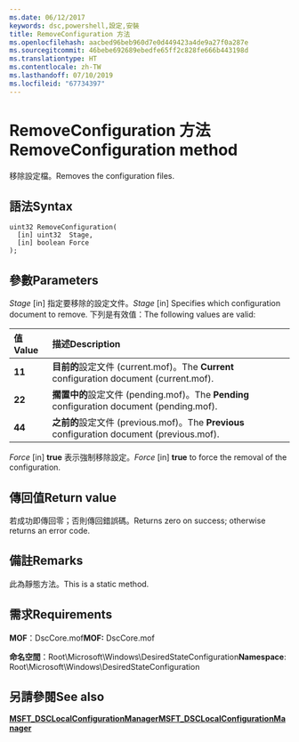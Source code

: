 ```yaml
---
ms.date: 06/12/2017
keywords: dsc,powershell,設定,安裝
title: RemoveConfiguration 方法
ms.openlocfilehash: aacbed96beb960d7e0d449423a4de9a27f0a287e
ms.sourcegitcommit: 46bebe692689ebedfe65ff2c828fe666b443198d
ms.translationtype: HT
ms.contentlocale: zh-TW
ms.lasthandoff: 07/10/2019
ms.locfileid: "67734397"
---
```

# <a name="removeconfiguration-method"></a><span data-ttu-id="36329-103">RemoveConfiguration 方法</span><span class="sxs-lookup"><span data-stu-id="36329-103">RemoveConfiguration method</span></span>

<span data-ttu-id="36329-104">移除設定檔。</span><span class="sxs-lookup"><span data-stu-id="36329-104">Removes the configuration files.</span></span>

## <a name="syntax"></a><span data-ttu-id="36329-105">語法</span><span class="sxs-lookup"><span data-stu-id="36329-105">Syntax</span></span>

```mof
uint32 RemoveConfiguration(
  [in] uint32  Stage,
  [in] boolean Force
);
```

## <a name="parameters"></a><span data-ttu-id="36329-106">參數</span><span class="sxs-lookup"><span data-stu-id="36329-106">Parameters</span></span>

<span data-ttu-id="36329-107">*Stage* \[in\] 指定要移除的設定文件。</span><span class="sxs-lookup"><span data-stu-id="36329-107">*Stage* \[in\] Specifies which configuration document to remove.</span></span> <span data-ttu-id="36329-108">下列是有效值：</span><span class="sxs-lookup"><span data-stu-id="36329-108">The following values are valid:</span></span>

|<span data-ttu-id="36329-109">值</span><span class="sxs-lookup"><span data-stu-id="36329-109">Value</span></span> |<span data-ttu-id="36329-110">描述</span><span class="sxs-lookup"><span data-stu-id="36329-110">Description</span></span> |
|:--- |:---|
|<span data-ttu-id="36329-111">**1**</span><span class="sxs-lookup"><span data-stu-id="36329-111">**1**</span></span> | <span data-ttu-id="36329-112">**目前的**設定文件 (current.mof)。</span><span class="sxs-lookup"><span data-stu-id="36329-112">The **Current** configuration document (current.mof).</span></span> |
|<span data-ttu-id="36329-113">**2**</span><span class="sxs-lookup"><span data-stu-id="36329-113">**2**</span></span> | <span data-ttu-id="36329-114">**擱置中的**設定文件 (pending.mof)。</span><span class="sxs-lookup"><span data-stu-id="36329-114">The **Pending** configuration document (pending.mof).</span></span>  |
|<span data-ttu-id="36329-115">**4**</span><span class="sxs-lookup"><span data-stu-id="36329-115">**4**</span></span> | <span data-ttu-id="36329-116">**之前的**設定文件 (previous.mof)。</span><span class="sxs-lookup"><span data-stu-id="36329-116">The **Previous** configuration document (previous.mof).</span></span> |

<span data-ttu-id="36329-117">*Force* \[in\] **true** 表示強制移除設定。</span><span class="sxs-lookup"><span data-stu-id="36329-117">*Force* \[in\] **true** to force the removal of the configuration.</span></span>

## <a name="return-value"></a><span data-ttu-id="36329-118">傳回值</span><span class="sxs-lookup"><span data-stu-id="36329-118">Return value</span></span>

<span data-ttu-id="36329-119">若成功即傳回零；否則傳回錯誤碼。</span><span class="sxs-lookup"><span data-stu-id="36329-119">Returns zero on success; otherwise returns an error code.</span></span>

## <a name="remarks"></a><span data-ttu-id="36329-120">備註</span><span class="sxs-lookup"><span data-stu-id="36329-120">Remarks</span></span>

<span data-ttu-id="36329-121">此為靜態方法。</span><span class="sxs-lookup"><span data-stu-id="36329-121">This is a static method.</span></span>

## <a name="requirements"></a><span data-ttu-id="36329-122">需求</span><span class="sxs-lookup"><span data-stu-id="36329-122">Requirements</span></span>

<span data-ttu-id="36329-123">**MOF**：DscCore.mof</span><span class="sxs-lookup"><span data-stu-id="36329-123">**MOF:** DscCore.mof</span></span>

<span data-ttu-id="36329-124">**命名空間**：Root\Microsoft\Windows\DesiredStateConfiguration</span><span class="sxs-lookup"><span data-stu-id="36329-124">**Namespace**: Root\Microsoft\Windows\DesiredStateConfiguration</span></span>

## <a name="see-also"></a><span data-ttu-id="36329-125">另請參閱</span><span class="sxs-lookup"><span data-stu-id="36329-125">See also</span></span>

[<span data-ttu-id="36329-126">**MSFT_DSCLocalConfigurationManager**</span><span class="sxs-lookup"><span data-stu-id="36329-126">**MSFT_DSCLocalConfigurationManager**</span></span>](msft-dsclocalconfigurationmanager.md)
